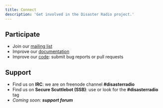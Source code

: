 ```yaml
---
title: Connect
description: 'Get involved in the Disaster Radio project.'
---
```

## Participate
- Join our [mailing list](https://sudoroom.org/lists/listinfo/disasterradio)
- Improve our [documentation](https://github.com/sudomesh/disaster-radio/wiki)
- Improve our [code](https://github.com/sudomesh/disaster-radio): submit bug reports or pull requests

## Support
- Find us on **IRC**: we are on freenode channel **#disasterradio**
- Find us on **Secure Scuttlebot (SSB)**: use or look for the **#disasterradio** tag
- _Coming soon: **support forum**_
